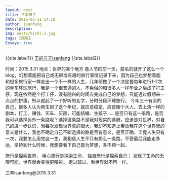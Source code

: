 ```yaml
---
layout: post
title: 三丰来了
date: 2015-03-31 14:10
author: isanfeng
description: 
img: posts/bizhi-2.jpg
tags: [随笔]
Essays: true
---
```

{{site.label1}} <a href="https://isanfeng.github.io" target="\_blank">王的三丰isanfeng</a> {{site.label2}}

时间：2015.3.31
地点：世界的某个地方
愚人节的前一天，莫名的就开了这么一个blog，幻想着能把自己或无聊或有趣的旅行事情记录下来，因为自己也梦想着能和很多旅行家一样走出一个不一样的人生，几年前做了一个决定要每年进行1-2次的单车环球旅行，我是一个很普通的人，不免俗的和很多人一样毕业之后成了打工仔，现在依然是个打工仔，没有随兴的时间去完成自己的梦想，只能通过假期来一点点的拼凑，所以就起了一个好听的名字，分时分段环球旅行。
今年三十有余的自己，很多人认为男生到了这个年纪，就应该稳定，应该像个大人，去上演一样的剧本，打工、赚钱、买车、买房，可能结婚、生孩子……是否只有这一条路，是否我可以选择另外一条路呢？选择这条路不是我对现实的逃避，应该是对世界，对自己的进一步认识，当每次发现世界真的很大，我却不知道上帝放我在这个世界里的意义是什么，我也不确定自己不断选择的路是否有意义，是否正确，毕竟人生只有一次，我要怎么用完这一生，我相信人生不只有那么一条路，不管最后我能走多远，坚持到什么时候，我想要看下自己能为梦想，多不顾一起。
<p class="p1">旅行是探索世界、
用心旅行是探索生命、
独自旅行是探索自己；
发现了生命的无限可能，世界就会变得更精彩。
走过骑过，看世界就不再一样。</p>
<p class="p1">三丰isanfeng@2015.3.31</p>
